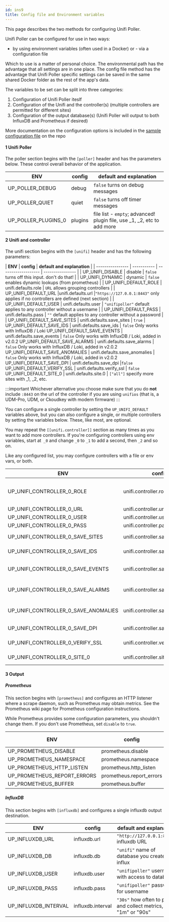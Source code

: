 ```yaml
---
id: ins9
title: Config file and Environment variables
---
```


This page describes the two methods for configuring Unifi Poller.

Unifi Poller can be configured for use in two ways:
   - by using environment variables (often used in a Docker) or
    - via a configuration file

Which to use is a matter of personal choice. The environmental path has the advantage that all settings are in one place. The config file method has the advantage that Unifi Poller specific settings can be saved in the same shared Docker folder as the rest of the app's data.

The variables to be set can be split into three categories:
1. Configuration of Unifi Poller iteslf
2. Configuration of the Unifi and the controller(s) (multiple controllers are permitted for different sites)
3. Configuration of the output database(s) (Unifi Poller will output to both InfluxDB and Prometheus if desired)

More documentation on the configuration options is included in the [sample configuration file](https://github.com/unifi-poller/unifi-poller/blob/master/examples/up.conf.example) on the repo

#### 1 Unifi Poller

The poller section begins with the `[poller]` header and has the parameters below. These control overall behavior of the application.

| **ENV**          |  **config** 	|  **default and explanation**  |
| ---------------- | -----------  | ---------------- |
| UP_POLLER_DEBUG  | debug 	      |  `false`  turns on debug messages |
| UP_POLLER_QUIET  |	quiet |	`false`	turns off timer messages|
| UP_POLLER_PLUGINS_0 |	plugins |	file list - `empty`;	advanced! plugin file, use _1, _2, etc to add more|


#### 2 Unifi and controller

The unifi section begins with the `[unifi]` header and has the following parameters:

| **ENV**          |  **config** 	|  **default and explanation**  |
| ---------------- | -----------  | ------------------- | ---------------- |
| UP_UNIFI_DISABLE |	disable |	`false`  turns off this input. don't do that! |
| UP_UNIFI_DYNAMIC |	dynamic |	`false`  enables dynamic lookups (from prometheus) |
| UP_UNIFI_DEFAULT_ROLE |	unifi.defaults.role |	`URL` allows grouping controllers |
| UP_UNIFI_DEFAULT_URL 	|unifi.defaults.url 	|`"https://127.0.0.1:8443"` only applies if no controllers are defined (next section) |
| UP_UNIFI_DEFAULT_USER |	unifi.defaults.user |	`"unifipoller"` default applies to any controller without a username |
| UP_UNIFI_DEFAULT_PASS |	unifi.defaults.pass |	``""`` default applies to any controller without a password |
| UP_UNIFI_DEFAULT_SAVE_SITES |	unifi.defaults.save_sites |	`true`  |
UP_UNIFI_DEFAULT_SAVE_IDS |	unifi.defaults.save_ids |	`false` Only works with InfluxDB / Loki
UP_UNIFI_DEFAULT_SAVE_EVENTS |	unifi.defaults.save_events |	`false` Only works with InfluxDB / Loki, added in v2.0.2
UP_UNIFI_DEFAULT_SAVE_ALARMS |	unifi.defaults.save_alarms |	`false` Only works with InfluxDB / Loki, added in v2.0.2
UP_UNIFI_DEFAULT_SAVE_ANOMALIES |	unifi.defaults.save_anomalies |	`false` Only works with InfluxDB / Loki, added in v2.0.2
UP_UNIFI_DEFAULT_SAVE_DPI |	unifi.defaults.save_dpi 	|`false`
UP_UNIFI_DEFAULT_VERIFY_SSL |	unifi.defaults.verify_ssl |	`false`
UP_UNIFI_DEFAULT_SITE_0 |	unifi.defaults.site.0 |	``["all"]`` specify more sites with _1, _2, etc.

:::important
Whichever alternative you choose make sure that you do **not** include `:8443` on the url of the controller if you are using `unifios` (that is, a UDM-Pro, UDM, or Ckoudkey with modern firmware)
:::

You can configure a single controller by setting the `UP_UNIFI_DEFAULT` variables above, but you can also configure a single, or multiple controllers by setting the variables below. These, like most, are optional.

You may repeat the ``[[unifi.controller]]`` section as many times as you want to add more controllers. If you're configuring controllers using env variables, start at` _0` and change `_0` to `_1` to add a second, then `_2` and so on.

Like any configured list, you may configure controllers with a file or env vars, or both.

| **ENV**          |  **config** 	|  **default and explanation**  |
| ---------------- | -----------  | -------------------------------- |
|UP_UNIFI_CONTROLLER_0_ROLE |	unifi.controller.role |	`URL` allows grouping controllers, default applies to any controller without a role
|UP_UNIFI_CONTROLLER_0_URL |	unifi.controller.url |	``"https://127.0.0.1:8443"``
|UP_UNIFI_CONTROLLER_0_USER |	unifi.controller.user |	``"unifipoller"``
|UP_UNIFI_CONTROLLER_0_PASS |	unifi.controller.pass |	``""``
|UP_UNIFI_CONTROLLER_0_SAVE_SITES |	unifi.controller.save_sites |	`true` Powers Network Sites dashboard
|UP_UNIFI_CONTROLLER_0_SAVE_IDS |	unifi.controller.save_ids |	`false` Only works with InfluxDB / Loki
|UP_UNIFI_CONTROLLER_0_SAVE_EVENTS |	unifi.controller.save_events |	`false` Only works with InfluxDB / Loki, added in v2.0.2
|UP_UNIFI_CONTROLLER_0_SAVE_ALARMS |	unifi.controller.save_alarms 	|`false` Only works with InfluxDB / Loki, added in v2.0.2
|UP_UNIFI_CONTROLLER_0_SAVE_ANOMALIES |	unifi.controller.save_anomalies 	|`false` Only works with InfluxDB / Loki, added in v2.0.2
|UP_UNIFI_CONTROLLER_0_SAVE_DPI |	unifi.controller.save_dpi |	`false` Powers DPI dashboard
|UP_UNIFI_CONTROLLER_0_VERIFY_SSL |	unifi.controller.verify_ssl |	`false` Verify controller SSL certificate
|UP_UNIFI_CONTROLLER_0_SITE_0 |	unifi.controller.site.0 	|``["all"]`` specify more sites with _1, _2, etc

#### 3 Output

##### Prometheus

This section begins with ``[prometheus]`` and configures an HTTP listener where a scrape daemon, such as Prometheus may obtain metrics. See the Prometheus wiki page for Prometheus configuration instructions.

While Prometheus provides some configuration parameters, you shouldn't change them. If you don't use Prometheus, set `disable` to `true`.

| **ENV**          |  **config** 	|  **default and explanation**  |
| ---------------- | -----------  | -------------------------------- |
|UP_PROMETHEUS_DISABLE |	prometheus.disable 	|`false`
|UP_PROMETHEUS_NAMESPACE |	prometheus.namespace |	`unifipoller`
|UP_PROMETHEUS_HTTP_LISTEN 	|prometheus.http_listen 	|`0.0.0.0:9130`
|UP_PROMETHEUS_REPORT_ERRORS |	prometheus.report_errors |	`false`
|UP_PROMETHEUS_BUFFER |	prometheus.buffer 	|`50`

##### InfluxDB

This section begins with ``[influxdb]`` and configures a single influxdb output destination.

| **ENV**          |  **config** 	|  **default and explanation**  |
| ---------------- | -----------  | --------------------------------- |
|UP_INFLUXDB_URL |	influxdb.url |	``"http://127.0.0.1:8086"`` 	influxdb URL
|UP_INFLUXDB_DB 	|influxdb.db |	``"unifi"`` 	name of database you created in influx
|UP_INFLUXDB_USER |	influxdb.user 	|``"unifipoller"`` 	username with access to database
|UP_INFLUXDB_PASS |	influxdb.pass |	``"unifipoller"`` 	password for username
|UP_INFLUXDB_INTERVAL |	influxdb.interval 	|``"30s"`` 	how often to poll and collect metrics, ie "1m" or "90s"
